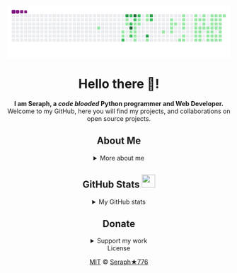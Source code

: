 ![image](https://raw.githubusercontent.com/seraph776/seraph776/main/assets/github-contribution-grid-snake.gif)

<div align="center"> 

# Hello there 👋!

**I am Seraph, a _code blooded_ Python programmer and Web Developer.**     
Welcome to my GitHub, here you will find my projects, and collaborations on open source projects. 



## About Me
<details>
<summary> More about me </summary>


- :electron: **Pronouns**: _El_
- 🔱 **Skills**: Python, Git, HTML5, CSS3, Javascript, SQL.
- 🌱 **I'm currently creating**: Free Python programming, and Cybersecurity Awareness content on my [website](https://codecrypt76.com/).
- 📝 **I also post articles on**: [DEV.to](https://dev.to/seraph776).
- 🤝 **I’m looking to**: collaborate on Python Projects.
- 💬 **Ask me about**: Freelance Opportunties, Free Tutoring, and Project Collaboration.
- 📫 **You can reach me at**: [admin@codecrypt76.com](mailto:admin@codecrypt76.com).
- ⚡ **Fun Fact**: I love to draw and play chess! ♞   


</details>



## GitHub Stats  <img src="https://media.giphy.com/media/iY8CRBdQXODJSCERIr/giphy.gif" width="30px" height="30px">

<details>
<summary>My GitHub stats</summary>
 
<div align="center">

[![Seraph's GitHub stats](https://github-readme-stats.vercel.app/api?username=seraph776&count_private=true&title_color=7A7ADB&amp;icon_color=2234AE&amp;text_color=D3D3D3&amp;bg_color=0,000000,130F40&show_icons=true)](https://github.com/seraph776) 
[![GitHub Streak](https://github-readme-streak-stats.herokuapp.com/?user=seraph776&theme=tokyonight)](https://github.com/seraph776)

</div>

</details>



## Donate

<details>
<summary> Support my work </summary>

All donations help fund the continued development of new content.
 
<div align="left">


| Coin                                                                                                                        | Address                                    |
|-----------------------------------------------------------------------------------------------------------------------------|--------------------------------------------|
| <img src="https://user-images.githubusercontent.com/72005563/206338569-a607c171-5dfe-47c4-abed-a7e3beeab5bf.png" width=150> | 3GhUQkT7jJcfu6xuqrAh8E9PR5hwQhTXsC         |
| <img src="https://user-images.githubusercontent.com/72005563/206338723-44e6f026-01fd-41dd-ab31-0c184c78a896.png" width=150> | 0x6fA9A81b7e6373Ca5C55A265dFeAa0d438c91D81 |
| <img src="https://user-images.githubusercontent.com/72005563/206338886-1a07e215-0664-472a-a2a9-2a6d4e38b694.png" width=150> | 0x9a5C640a853B8E759111A28C4D43224a090E53d9 |
| <img src="https://user-images.githubusercontent.com/72005563/206338998-9819976d-622a-462c-8d88-897a8d5880f4.png" width=150> | https://www.buymeacoffee.com/codecrypt76   |   
  
</details>  

 <div
 
## License

[MIT](https://github.com/seraph776/seraph776/blob/main/LICENSE) © [Seraph★776](https://github.com/seraph776) 


<!-- 

[![Coinbase](https://img.shields.io/badge/Coinbase-black?&logo=coinbase&logoColor=white&labelColor=black&style=for-the-badge)](#)
- 🌱 **I'm currently learning**: Python 

[![codecrypt76.com](https://img.shields.io/badge/Codecrypt76.com-black?&logo=appveyor&logoColor=white&labelColor=green&style=for-the-badge)](https://codecrypt76.com/)



_You can find me or contact me through these networks:_


[![Gmail](https://img.shields.io/badge/Gmail-black?&logo=gmail&logoColor=white&labelColor=red&style=for-the-badge)](mailto:seraph776@gmail.com)
[![Freelancer](https://img.shields.io/badge/Freelancer-black?&logo=freelancer&logoColor=white&labelColor=blue&style=for-the-badge)](https://www.freelancer.com/u/seraph776)
[![Fiver](https://img.shields.io/badge/Fiverr-black?&logo=fiverr&logoColor=white&labelColor=green&style=for-the-badge)](https://www.fiverr.com/seraph776)
[![Codewars](https://img.shields.io/badge/Codewars-black?&logo=codewars&logoColor=white&labelColor=red&style=for-the-badge)](https://www.codewars.com/users/seraph776)
[![Discord](https://img.shields.io/badge/Discord-black?&logo=discord&logoColor=white&labelColor=purple&style=for-the-badge)](https://discordapp.com/users/766170036364247073)

 </div>

--> 
